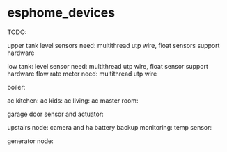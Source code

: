 # esphome_devices

TODO:

upper tank level sensors
  need: multithread utp wire, float sensors support hardware

low tank:
  level sensor
    need: multithread utp wire, float sensor support hardware
  flow rate meter
    need: multithread utp wire

boiler:

ac kitchen:
ac kids:
ac living:
ac master room:

garage door sensor and actuator:

upstairs node:
  camera and ha battery backup monitoring:
  temp sensor:

generator node:




